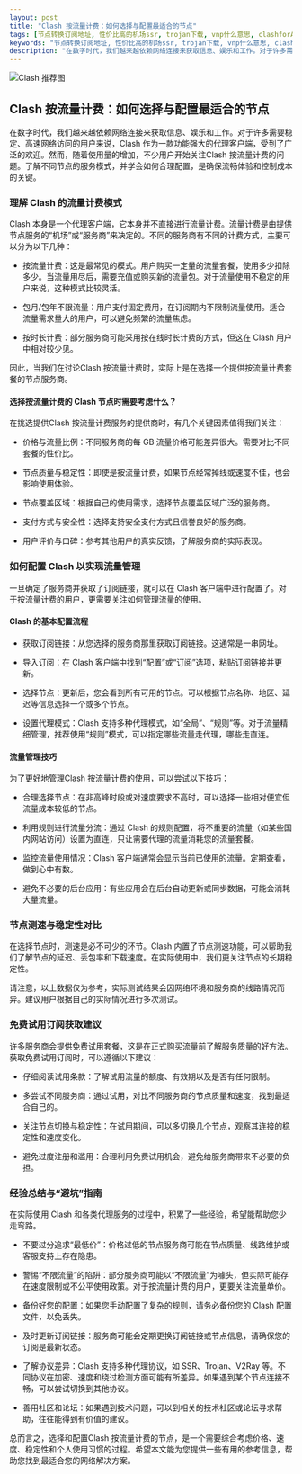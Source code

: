 ```yaml
---
layout: post
title: "Clash 按流量计费：如何选择与配置最适合的节点"
tags: [节点转换订阅地址, 性价比高的机场ssr, trojan下载, vnp什么意思, clashforAndroid节点下载, Clash版windows教程]
keywords: "节点转换订阅地址, 性价比高的机场ssr, trojan下载, vnp什么意思, clashforAndroid节点下载, Clash版windows教程"
description: "在数字时代，我们越来越依赖网络连接来获取信息、娱乐和工作。对于许多需要稳定、高速网络访问的用户来说，Clash 作为一款功能强大的代理客户端，受到了广泛的欢迎。然而，随着使用量的增加，不少用户开始关注Clash 按流量计费的问题。了解不同节点的服务模式，并学会如何合理配置，是确保流畅体验和控制成本的关键。"
---
```


![Clash 推荐图](https://clashjd.github.io/assets/img/付费机场订阅.png)

## Clash 按流量计费：如何选择与配置最适合的节点

在数字时代，我们越来越依赖网络连接来获取信息、娱乐和工作。对于许多需要稳定、高速网络访问的用户来说，Clash 作为一款功能强大的代理客户端，受到了广泛的欢迎。然而，随着使用量的增加，不少用户开始关注Clash 按流量计费的问题。了解不同节点的服务模式，并学会如何合理配置，是确保流畅体验和控制成本的关键。

### 理解 Clash 的流量计费模式

Clash 本身是一个代理客户端，它本身并不直接进行流量计费。流量计费是由提供节点服务的“机场”或“服务商”来决定的。不同的服务商有不同的计费方式，主要可以分为以下几种：

- 按流量计费：这是最常见的模式。用户购买一定量的流量套餐，使用多少扣除多少。当流量用尽后，需要充值或购买新的流量包。对于流量使用不稳定的用户来说，这种模式比较灵活。

- 包月/包年不限流量：用户支付固定费用，在订阅期内不限制流量使用。适合流量需求量大的用户，可以避免频繁的流量焦虑。

- 按时长计费：部分服务商可能采用按在线时长计费的方式，但这在 Clash 用户中相对较少见。

因此，当我们在讨论Clash 按流量计费时，实际上是在选择一个提供按流量计费套餐的节点服务商。

#### 选择按流量计费的 Clash 节点时需要考虑什么？

在挑选提供Clash 按流量计费服务的提供商时，有几个关键因素值得我们关注：

- 价格与流量比例：不同服务商的每 GB 流量价格可能差异很大。需要对比不同套餐的性价比。

- 节点质量与稳定性：即使是按流量计费，如果节点经常掉线或速度不佳，也会影响使用体验。

- 节点覆盖区域：根据自己的使用需求，选择节点覆盖区域广泛的服务商。

- 支付方式与安全性：选择支持安全支付方式且信誉良好的服务商。

- 用户评价与口碑：参考其他用户的真实反馈，了解服务商的实际表现。

### 如何配置 Clash 以实现流量管理

一旦确定了服务商并获取了订阅链接，就可以在 Clash 客户端中进行配置了。对于按流量计费的用户，更需要关注如何管理流量的使用。

#### Clash 的基本配置流程

- 获取订阅链接：从您选择的服务商那里获取订阅链接。这通常是一串网址。

- 导入订阅：在 Clash 客户端中找到“配置”或“订阅”选项，粘贴订阅链接并更新。

- 选择节点：更新后，您会看到所有可用的节点。可以根据节点名称、地区、延迟等信息选择一个或多个节点。

- 设置代理模式：Clash 支持多种代理模式，如“全局”、“规则”等。对于流量精细管理，推荐使用“规则”模式，可以指定哪些流量走代理，哪些走直连。

#### 流量管理技巧

为了更好地管理Clash 按流量计费的使用，可以尝试以下技巧：

- 合理选择节点：在非高峰时段或对速度要求不高时，可以选择一些相对便宜但流量成本较低的节点。

- 利用规则进行流量分流：通过 Clash 的规则配置，将不重要的流量（如某些国内网站访问）设置为直连，只让需要代理的流量消耗您的流量套餐。

- 监控流量使用情况：Clash 客户端通常会显示当前已使用的流量。定期查看，做到心中有数。

- 避免不必要的后台应用：有些应用会在后台自动更新或同步数据，可能会消耗大量流量。

### 节点测速与稳定性对比

在选择节点时，测速是必不可少的环节。Clash 内置了节点测速功能，可以帮助我们了解节点的延迟、丢包率和下载速度。在实际使用中，我们更关注节点的长期稳定性。

请注意，以上数据仅为参考，实际测试结果会因网络环境和服务商的线路情况而异。建议用户根据自己的实际情况进行多次测试。

### 免费试用订阅获取建议

许多服务商会提供免费试用套餐，这是在正式购买流量前了解服务质量的好方法。获取免费试用订阅时，可以遵循以下建议：

- 仔细阅读试用条款：了解试用流量的额度、有效期以及是否有任何限制。

- 多尝试不同服务商：通过试用，对比不同服务商的节点质量和速度，找到最适合自己的。

- 关注节点切换与稳定性：在试用期间，可以多切换几个节点，观察其连接的稳定性和速度变化。

- 避免过度注册和滥用：合理利用免费试用机会，避免给服务商带来不必要的负担。

### 经验总结与“避坑”指南

在实际使用 Clash 和各类代理服务的过程中，积累了一些经验，希望能帮助您少走弯路。

- 不要过分追求“最低价”：价格过低的节点服务商可能在节点质量、线路维护或客服支持上存在隐患。

- 警惕“不限流量”的陷阱：部分服务商可能以“不限流量”为噱头，但实际可能存在速度限制或不公平使用政策。对于按流量计费的用户，更要关注流量单价。

- 备份好您的配置：如果您手动配置了复杂的规则，请务必备份您的 Clash 配置文件，以免丢失。

- 及时更新订阅链接：服务商可能会定期更换订阅链接或节点信息，请确保您的订阅是最新状态。

- 了解协议差异：Clash 支持多种代理协议，如 SSR、Trojan、V2Ray 等。不同协议在加密、速度和绕过检测方面可能有所差异。如果遇到某个节点连接不畅，可以尝试切换到其他协议。

- 善用社区和论坛：如果遇到技术问题，可以到相关的技术社区或论坛寻求帮助，往往能得到有价值的建议。

总而言之，选择和配置Clash 按流量计费的节点，是一个需要综合考虑价格、速度、稳定性和个人使用习惯的过程。希望本文能为您提供一些有用的参考信息，帮助您找到最适合您的网络解决方案。